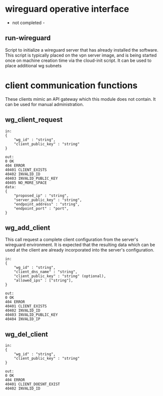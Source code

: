 # wireguard operative interface

- not completed - 

## run-wireguard

Script to initialize a wireguard server that has already installed the software.
This script is typically placed on the vpn server image, and is being started once on machine creation time via the cloud-init script.
It can be used to place additional wg subnets

# client communication functions

These clients mimic an API gateway which this module does not contain. It can be used for manual administration.

## wg_client_request
```
in: 
{
    "wg_id" : "string",
    "client_public_key" : "string"
}
```

```
out:
0 OK
404 ERROR
40401 CLIENT_EXISTS
40402 INVALID_ID
40403 INVALID_PUBLIC_KEY
40405 NO_MORE_SPACE
data:
{
    "proposed_ip" : "string",
    "server_public_key" : "string",
    "endpoint_address" : "string",
    "endpoint_port" : "port",
}
```

## wg_add_client

This call request a complete client configuration from the server's wireguard environment. 
It is expected that the resulting data which can be used at the client are already incorporated into the server's configuration.

```
in: 
{
    "wg_id" : "string",
    "client_dns_name" : "string",
    "client_public_key" : "string" (optional),
    "allowed_ips" : ["string"],
}
```

```
out:
0 OK
404 ERROR
40401 CLIENT_EXISTS
40402 INVALID_ID
40403 INVALID_PUBLIC_KEY
40404 INVALID_IP
```

## wg_del_client
```
in:
{
    "wg_id" : "string",
    "client_public_key" : "string"
}
```

```
out:
0 OK
404 ERROR
40401 CLIENT_DOESNT_EXIST
40402 INVALID_ID
```
